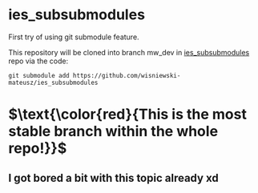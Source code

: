 # ies_subsubmodules

First try of using git submodule feature.

This repository will be cloned into branch mw_dev in [ies_subsubmodules](https://github.com/wisniewski-mateusz/ies_submodules) repo via the code:

```
git submodule add https://github.com/wisniewski-mateusz/ies_subsubmodules
```


# $\text{\color{red}{This is the most stable branch within the whole repo!}}$

## I got bored a bit with this topic already xd
